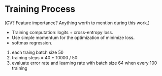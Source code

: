 # Training Process
(CV? Feature importance? Anything worth to mention during this work.)

- Training computation: logits + cross-entropy loss.
- Use simple momentum for the optimization of minimize loss.
- softmax regression.


1. each traing batch size 50
2. training steps = 40 * 10000 / 50
3. evaluate error rate and learning rate with batch size 64 when every 100 training